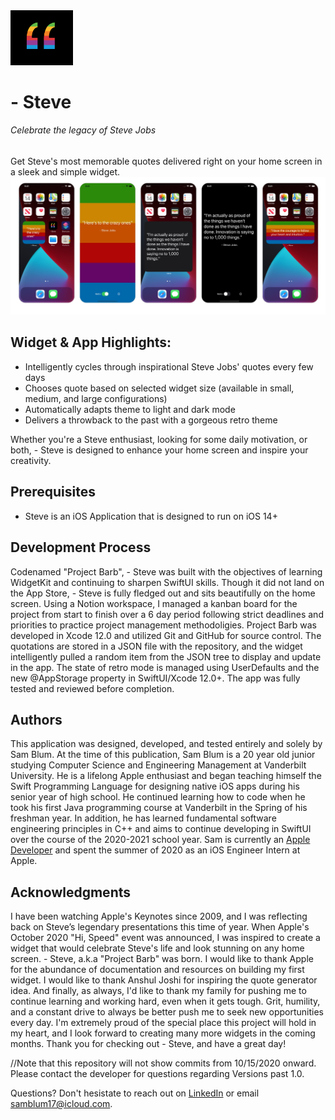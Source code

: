 <img src="https://github.com/samblum17/Project-Barb/blob/main/Project_BarbWidget/Assets.xcassets/-%20Steve%20Logo.png" width="100">

# - Steve
###### Celebrate the legacy of Steve Jobs
Get Steve's most memorable quotes delivered right on your home screen in a sleek and simple widget.
![alt text](https://github.com/samblum17/Project-Barb/blob/main/Project_BarbWidget/Assets.xcassets/IMG_9128.jpeg)

## Widget & App Highlights:
- Intelligently cycles through inspirational Steve Jobs' quotes every few days 
- Chooses quote based on selected widget size (available in small, medium, and large configurations)
- Automatically adapts theme to light and dark mode
- Delivers a throwback to the past with a gorgeous retro theme

Whether you're a Steve enthusiast, looking for some daily motivation, or both, - Steve is designed to enhance your home screen and inspire your creativity.

## Prerequisites
- Steve is an iOS Application that is designed to run on iOS 14+ 

## Development Process
Codenamed "Project Barb", - Steve was built with the objectives of learning WidgetKit and continuing to sharpen SwiftUI skills. Though it did not land on the App Store, - Steve is fully fledged out and sits beautifully on the home screen. Using a Notion workspace, I managed a kanban board for the project from start to finish over a 6 day period following strict deadlines and priorities to practice project management methodoligies. Project Barb was developed in Xcode 12.0 and utilized Git and GitHub for source control. The quotations are stored in a JSON file with the repository, and the widget intelligently pulled a random item from the JSON tree to display and update in the app. The state of retro mode is managed using UserDefaults and the new @AppStorage property in SwiftUI/Xcode 12.0+. The app was fully tested and reviewed before completion.

## Authors
This application was designed, developed, and tested entirely and solely by Sam Blum. At the time of this publication, Sam Blum is a 20 year old junior studying Computer Science and Engineering Management at Vanderbilt University. He is a lifelong Apple enthusiast and began teaching himself the Swift Programming Language for designing native iOS apps during his senior year of high school. He continued learning how to code when he took his first Java programming course at Vanderbilt in the Spring of his freshman year. In addition, he has learned fundamental software engineering principles in C++ and aims to continue developing in SwiftUI over the course of the 2020-2021 school year. Sam is currently an [Apple Developer](https://apps.apple.com/us/developer/sam-blum/id1448067874) and spent the summer of 2020 as an iOS Engineer Intern at Apple. 

## Acknowledgments
I have been watching Apple's Keynotes since 2009, and I was reflecting back on Steve’s legendary presentations this time of year. When Apple's October 2020 "Hi, Speed" event was announced, I was inspired to create a widget that would celebrate Steve's life and look stunning on any home screen. - Steve, a.k.a "Project Barb" was born.
I would like to thank Apple for the abundance of documentation and resources on building my first widget. I would like to thank Anshul Joshi for inspiring the quote generator idea. And finally, as always, I'd like to thank my family for pushing me to continue learning and working hard, even when it gets tough. 
Grit, humility, and a constant drive to always be better push me to seek new opportunities every day. I'm extremely proud of the special place this project will hold in my heart, and I look forward to creating many more widgets in the coming months. Thank you for checking out - Steve, and have a great day!

//Note that this repository will not show commits from 10/15/2020 onward. Please contact the developer for questions regarding Versions past 1.0.

Questions? Don't hesistate to reach out on [LinkedIn](https://www.linkedin.com/in/samblum17/) or email samblum17@icloud.com.
